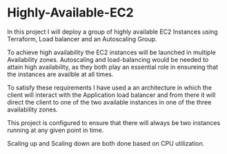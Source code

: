 # Highly-Available-EC2
In this project I will deploy a group of highly available EC2 
Instances using Terraform, Load balancer and an Autoscaling Group.


To achieve high availability the EC2 instances will be launched in multiple Availability zones.
Autoscaling and load-balancing would be needed to attain high availability, as they both play an essential role in ensureing that the instances are availble at all times. 

To satisfy these requirements I have used a an architecture in which the client will interact with the Application load balancer and from there it will direct the client to one of the two available instances in one of the three availability zones.

This project is configured to ensure that there will always be two instances running at any given point in time.

Scaling up and Scaling down are both done based on CPU utilization.
